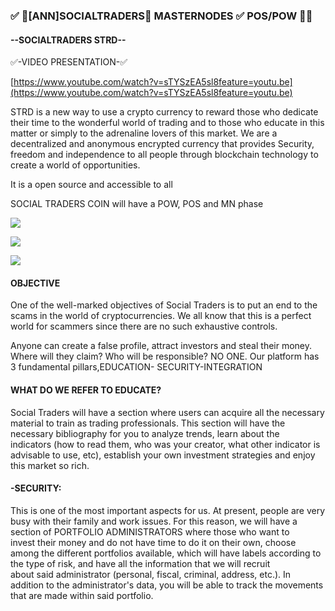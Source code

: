 ### ✅ 🌟[ANN]SOCIALTRADERS🌟 MASTERNODES ✅ POS/POW 🌟✅ 


#### --SOCIALTRADERS STRD--



✅-VIDEO PRESENTATION-✅

[https://www.youtube.com/watch?v=sTYSzEA5sl8feature=youtu.be](https://www.youtube.com/watch?v=sTYSzEA5sl8feature=youtu.be)


STRD is a new way to use a crypto currency to reward those who dedicate their time to the wonderful world of trading and to those who educate in this matter or simply to the adrenaline lovers of this market. We are a decentralized and anonymous encrypted currency that provides Security, freedom and independence to all people through blockchain technology to create a world of opportunities.  
                                                                                    
                                 

It is a open source and accessible to all

SOCIAL TRADERS COIN will have a POW, POS and MN phase


![](https://ip.bitcointalk.org/?u=https%3A%2F%2Fi.imgur.com%2FgFwgQnr.png&t=592&c=Ur-ko1uwIxYSNA)

![](https://ip.bitcointalk.org/?u=https%3A%2F%2Fi.imgur.com%2FwflzNHc.png&t=592&c=09BUmzPi03mJqQ)

![](https://ip.bitcointalk.org/?u=https%3A%2F%2Fi.imgur.com%2FWXzGj9z.png&t=592&c=LNWCS-Jq2FG4_Q)


#### OBJECTIVE

One of the well-marked objectives of Social Traders is to put an end to the scams in the world of cryptocurrencies. We all know that this is a perfect world for scammers since there are no such exhaustive controls. 

Anyone can create a false profile, attract investors and steal their money. Where will they claim? Who will be responsible? NO ONE. 
Our platform has 3 fundamental pillars,EDUCATION- SECURITY-INTEGRATION

####  WHAT DO WE REFER TO EDUCATE?
Social Traders will have a section where users can acquire all the necessary material to train as trading professionals. This section will have the necessary bibliography for you to analyze trends, learn about the    
indicators (how to read them, who was your creator, what other indicator is advisable to use, etc), establish your own investment strategies and enjoy this market so rich.


#### -SECURITY:
This is one of the most important aspects for us. At present, people are very busy with their family and work issues. For this reason, we will have a section of PORTFOLIO ADMINISTRATORS where those who want to        
invest their money and do not have time to do it on their own, choose among the different portfolios available, which will have labels according to the type of risk, and have all the information that we will recruit    
about said administrator (personal, fiscal, criminal, address, etc.). In addition to the administrator's data, you will be able to track the movements that are made within said portfolio.